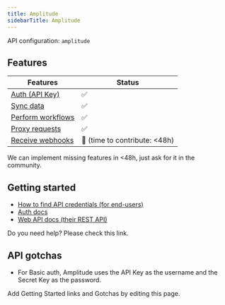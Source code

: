 ```yaml
---
title: Amplitude
sidebarTitle: Amplitude
---
```


API configuration: `amplitude`

## Features

| Features | Status |
| - | - |
| [Auth (API Key)](/integrate/guides/authorize-an-api) | ✅ |
| [Sync data](/integrate/guides/sync-data-from-an-api) | ✅ |
| [Perform workflows](/integrate/guides/perform-workflows-with-an-api) | ✅ |
| [Proxy requests](/integrate/guides/proxy-requests-to-an-api) | ✅ |
| [Receive webhooks](/integrate/guides/receive-webhooks-from-an-api) | 🚫 (time to contribute: &lt;48h) |

We can implement missing features in &lt;48h, just ask for it in the community.

## Getting started

-   [How to find API credentials (for end-users)](https://www.docs.developers.amplitude.com/analytics/find-api-credentials/)
-   [Auth docs](https://www.docs.developers.amplitude.com/analytics/apis/export-api/#authorization)
-   [Web API docs (their REST API)](https://www.docs.developers.amplitude.com/documentation-home/)

Do you need help? Please check this link.

## API gotchas

- For Basic auth, Amplitude uses the API Key as the username and the Secret Key as the password.

Add Getting Started links and Gotchas by editing this page.

